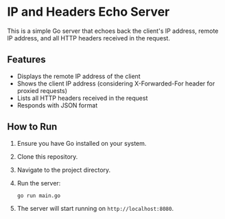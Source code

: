 # IP and Headers Echo Server

This is a simple Go server that echoes back the client's IP address, remote IP address, and all HTTP headers received in the request.

## Features

- Displays the remote IP address of the client
- Shows the client IP address (considering X-Forwarded-For header for proxied requests)
- Lists all HTTP headers received in the request
- Responds with JSON format

## How to Run

1. Ensure you have Go installed on your system.
2. Clone this repository.
3. Navigate to the project directory.
4. Run the server:

   ```
   go run main.go
   ```

5. The server will start running on `http://localhost:8080`.
